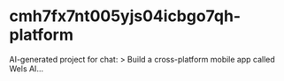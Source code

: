 # cmh7fx7nt005yjs04icbgo7qh-platform
AI-generated project for chat: > Build a cross-platform mobile app called Wels AI...
